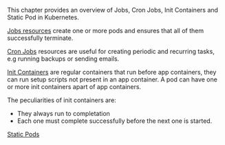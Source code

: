 
This chapter provides an overview of Jobs, Cron Jobs, Init Containers and Static Pod in Kubernetes.


[Jobs resources](https://kubernetes.io/docs/concepts/workloads/controllers/jobs-run-to-completion/) create one or more pods and ensures that all of them successfully terminate.

[Cron Jobs](https://kubernetes.io/docs/tasks/job/automated-tasks-with-cron-jobs/) resources are useful for creating periodic and recurring tasks, e.g running backups or sending emails.

[Init Containers](https://kubernetes.io/docs/concepts/workloads/pods/init-containers/) are regular containers that run before app containers, they can run setup scripts not present in an app container. A pod can have one or more init containers apart of app containers.

The peculiarities of init containers are:

* They always run to completation
* Each one must complete successfully before the next one is started.


[Static Pods](https://kubernetes.io/docs/tasks/administer-cluster/static-pod/) 

